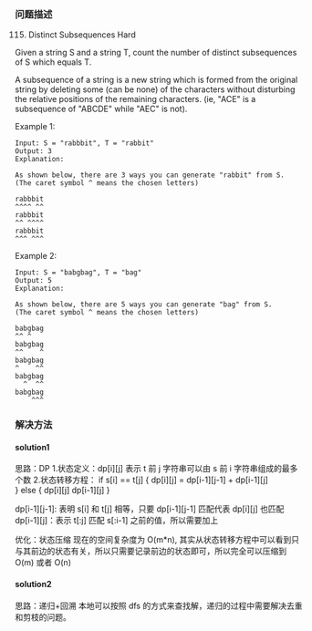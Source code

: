 
### 问题描述
115. Distinct Subsequences
Hard

Given a string S and a string T, count the number of distinct subsequences of S which equals T.

A subsequence of a string is a new string which is formed from the original string by deleting some (can be none) of the characters without disturbing the relative positions of the remaining characters. (ie, "ACE" is a subsequence of "ABCDE" while "AEC" is not).

Example 1:

```text
Input: S = "rabbbit", T = "rabbit"
Output: 3
Explanation:

As shown below, there are 3 ways you can generate "rabbit" from S.
(The caret symbol ^ means the chosen letters)

rabbbit
^^^^ ^^
rabbbit
^^ ^^^^
rabbbit
^^^ ^^^
```

Example 2:

```text
Input: S = "babgbag", T = "bag"
Output: 5
Explanation:

As shown below, there are 5 ways you can generate "bag" from S.
(The caret symbol ^ means the chosen letters)

babgbag
^^ ^
babgbag
^^    ^
babgbag
^    ^^
babgbag
  ^  ^^
babgbag
    ^^^
```

### 解决方法
#### solution1
思路：DP
1.状态定义：dp[i][j] 表示 t 前 j 字符串可以由 s 前 i 字符串组成的最多 个数 
2.状态转移方程：
    if s[i] == t[j] {
        dp[i][j] = dp[i-1][j-1] + dp[i-1][j]    
    } else {
        dp[i][j] dp[i-1][j]
    }
    
dp[i-1][j-1]: 表明 s[i] 和 t[j] 相等，只要 dp[i-1][j-1] 匹配代表 dp[i][j] 也匹配 
dp[i-1][j]：表示 t[:j] 匹配 s[:i-1] 之前的值，所以需要加上

优化：状态压缩
现在的空间复杂度为 O(m*n), 其实从状态转移方程中可以看到只与其前边的状态有关，所以只需要记录前边的状态即可，所以完全可以压缩到
O(m) 或者 O(n)

#### solution2
思路：递归+回溯
本地可以按照 dfs 的方式来查找解，递归的过程中需要解决去重和剪枝的问题。
